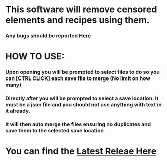 # **This software will remove censored elements and recipes using them.**
### Any bugs should be reported [Here]()

# **HOW TO USE:**

### Upon opening you will be prompted to select files to do so you can [CTRL CLICK] each save file to merge (No limit on how many)
### Directly after you will be prompted to select a save location. It must be a json file and you should not use anything with text in it already.
### It will then auto merge the files ensuring no duplicates and save them to the selected save location

# You can find the [Latest Releae Here](https://github.com/Nch0001/recipe-merger/releases/tag/InfSaveMerger)
